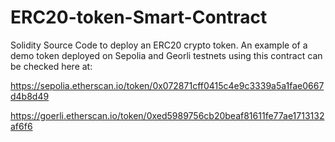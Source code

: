 # ERC20-token-Smart-Contract
Solidity Source Code to deploy an ERC20 crypto token. An example of a demo token deployed on Sepolia and Georli testnets using this contract can be checked here at:
<p><a href="https://sepolia.etherscan.io/token/0x072871cff0415c4e9c3339a5a1fae0667d4b8d49">https://sepolia.etherscan.io/token/0x072871cff0415c4e9c3339a5a1fae0667d4b8d49</a></p>
<p><a href="https://goerli.etherscan.io/token/0xed5989756cb20beaf81611fe77ae1713132af6f6">https://goerli.etherscan.io/token/0xed5989756cb20beaf81611fe77ae1713132af6f6<a/><p/>

